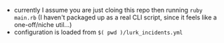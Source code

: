 - currently I assume you are just cloing this repo then running `ruby main.rb` (I haven't packaged up as a real CLI script, since it feels like a one-off/niche util...)
- configuration is loaded from `$( pwd )/lurk_incidents.yml`
